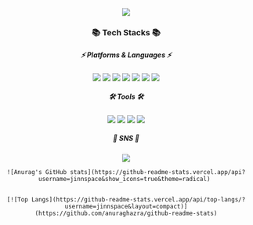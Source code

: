 <div align=center>
	<img src="https://capsule-render.vercel.app/api?type=waving&color=auto&height=200&section=header&text=Jinnspace%20Github!&fontSize=90&" />	
</div>

<div align="center">

### :books: Tech Stacks :books:
  
##### :zap: Platforms & Languages :zap:
  
<img src="https://img.shields.io/badge/Oracle-F80000?style=flat&logo=Oracle&logoColor=white"/> 
<img src="https://img.shields.io/badge/JavaScript-F7DF1E?style=flat&logo=JavaScript&logoColor=white"/>
<img src="https://img.shields.io/badge/HTML5-E34F26?style=flat&logo=HTML5&logoColor=white"/>
<img src="https://img.shields.io/badge/CSS3-1572B6?style=flat&logo=CSS3&logoColor=white"/>
<img src="https://img.shields.io/badge/JQuery-0769AD?style=flat&logo=JQuery&logoColor=white"/>
<img src="https://img.shields.io/badge/Spring-6DB33F?style=flat&logo=Spring&logoColor=white"/>
<img src="https://img.shields.io/badge/Spring Boot-6DB33F?style=flat&logo=Spring Boot&logoColor=white"/>  
  
  
##### 🛠️ Tools 🛠️
<img src="https://img.shields.io/badge/Eclipse IDE-2C2255?style=flat&logo=Eclipse IDE&logoColor=white"/>
<img src="https://img.shields.io/badge/Visual Studio Code-007ACC?style=flat&logo=Visual Studio Code&logoColor=white"/>
<img src="https://img.shields.io/badge/Apache Tomcat-F8DC75?style=flat&logo=Apache Tomcat&logoColor=white"/>
<img src="https://img.shields.io/badge/GitHub-181717?style=flat&logo=GitHub&logoColor=white"/>

  
##### 🎨 SNS 🎨
<img src="https://img.shields.io/badge/Notion-000000?style=flat&logo=Notion&logoColor=white"/>



	![Anurag's GitHub stats](https://github-readme-stats.vercel.app/api?username=jinnspace&show_icons=true&theme=radical) 


	[![Top Langs](https://github-readme-stats.vercel.app/api/top-langs/?username=jinnspace&layout=compact)](https://github.com/anuraghazra/github-readme-stats)

</div>
